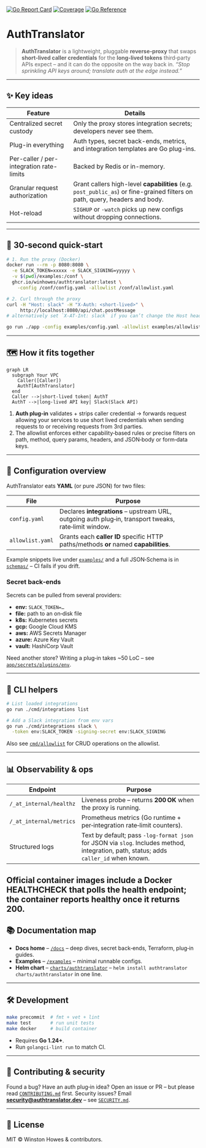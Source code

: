 [![Go Report Card](https://goreportcard.com/badge/github.com/winhowes/AuthTranslator)](https://goreportcard.com/report/github.com/winhowes/AuthTranslator) [![Coverage](https://codecov.io/gh/winhowes/AuthTranslator/branch/main/graph/badge.svg)](https://codecov.io/gh/winhowes/AuthTranslator) [![Go Reference](https://pkg.go.dev/badge/github.com/winhowes/AuthTranslator.svg)](https://pkg.go.dev/github.com/winhowes/AuthTranslator)


# AuthTranslator


> **AuthTranslator** is a lightweight, pluggable **reverse‑proxy** that swaps **short‑lived caller credentials** for the **long‑lived tokens** third‑party APIs expect – and it can do the opposite on the way back in.
> *“Stop sprinkling API keys around; translate auth at the edge instead.”*

---

## ✨ Key ideas

| Feature | Details |
|---------|---------|
| Centralized secret custody | Only the proxy stores integration secrets; developers never see them. |
| Plug-in everything | Auth types, secret back-ends, metrics, and integration templates are Go plug-ins. |
| Per-caller / per-integration rate-limits | Backed by Redis or in-memory. |
| Granular request authorization | Grant callers high-level **capabilities** (e.g. `post_public_as`) or fine-grained filters on path, query, headers and body. |
| Hot-reload | `SIGHUP` or `-watch` picks up new configs without dropping connections. |

---

## 🚀 30‑second quick‑start

```bash
# 1. Run the proxy (Docker)
docker run --rm -p 8080:8080 \
  -e SLACK_TOKEN=xxxxx -e SLACK_SIGNING=yyyyy \
  -v $(pwd)/examples:/conf \
  ghcr.io/winhowes/authtranslator:latest \
    -config /conf/config.yaml -allowlist /conf/allowlist.yaml

# 2. Curl through the proxy
curl -H "Host: slack" -H "X-Auth: <short‑lived>" \
     http://localhost:8080/api/chat.postMessage
# alternatively set `X-AT-Int: slack` if you can’t change the Host header
```

```bash
go run ./app -config examples/config.yaml -allowlist examples/allowlist.yaml
```

---

## 🗺️ How it fits together

```mermaid
graph LR
  subgraph Your VPC
    Caller([Caller])
    AuthT[AuthTranslator]
  end
  Caller -->|short‑lived token| AuthT
  AuthT -->|long‑lived API key| Slack(Slack API)
```

1. **Auth plug‑in** validates + strips caller credential → forwards request allowing your services to use short lived credentials when sending requests to or receiving requests from 3rd parties.
2. The allowlist enforces either capability‑based rules or precise filters on path, method, query params, headers, and JSON‑body or form‑data keys.

---

## 📄 Configuration overview

AuthTranslator eats **YAML** (or pure JSON) for two files:

| File             | Purpose                                                                                               |
| ---------------- | ----------------------------------------------------------------------------------------------------- |
| `config.yaml`    | Declares **integrations** – upstream URL, outgoing auth plug‑in, transport tweaks, rate‑limit window. |
| `allowlist.yaml` | Grants each **caller ID** specific HTTP paths/methods **or** named **capabilities**.                  |

Example snippets live under [`examples/`](examples/) and a full JSON‑Schema is in [`schemas/`](schemas/) – CI fails if you drift.

### Secret back‑ends

Secrets can be pulled from several providers:

* **env:** `SLACK_TOKEN=…`
* **file:** path to an on‑disk file
* **k8s:** Kubernetes secrets
* **gcp:** Google Cloud KMS
* **aws:** AWS Secrets Manager
* **azure:** Azure Key Vault
* **vault:** HashiCorp Vault

Need another store? Writing a plug‑in takes \~50 LoC – see [`app/secrets/plugins/env`](app/secrets/plugins/env).

---

## 🔧 CLI helpers

```bash
# List loaded integrations
go run ./cmd/integrations list

# Add a Slack integration from env vars
go run ./cmd/integrations slack \
  -token env:SLACK_TOKEN -signing-secret env:SLACK_SIGNING
```

Also see [`cmd/allowlist`](cmd/allowlist) for CRUD operations on the allowlist.

---

## 📊 Observability & ops

| Endpoint                | Purpose                                                                |
| ----------------------- | ---------------------------------------------------------------------- |
| `/_at_internal/healthz` | Liveness probe – returns **200 OK** when the proxy is running.         |
| `/_at_internal/metrics` | Prometheus metrics (Go runtime + per‑integration rate‑limit counters). |
| Structured logs         | Text by default; pass `-log-format json` for JSON via `slog`. Includes method, integration, path, status; adds `caller_id` when known. |

Official container images include a Docker HEALTHCHECK that polls the health endpoint; the container reports **healthy** once it returns 200.
---

## 📚 Documentation map

* **Docs home** – [`/docs`](docs/) – deep dives, secret back‑ends, Terraform, plug‑in guides.
* **Examples** – [`/examples`](examples/) – minimal runnable configs.
* **Helm chart** – [`charts/authtranslator`](charts/authtranslator) – `helm install authtranslator charts/authtranslator` in one line.

---

## 🛠️ Development

```bash
make precommit  # fmt + vet + lint
make test       # run unit tests
make docker     # build container
```

* Requires **Go 1.24+**.
* Run `golangci‑lint run` to match CI.

---

## 🤝 Contributing & security

Found a bug? Have an auth plug‑in idea? Open an issue or PR – but please read [`CONTRIBUTING.md`](CONTRIBUTING.md) first.
Security issues? Email **[security@authtranslator.dev](mailto:security@authtranslator.dev)** – see [`SECURITY.md`](SECURITY.md).

---

## 📝 License

MIT © Winston Howes & contributors.
